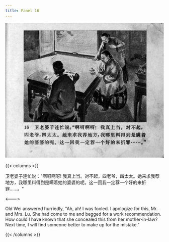 ```yaml
---
title: Panel 16
---
```


![zhufu panel](./../../images/zhufu/seifert0772_zf_0021_016.jpg)

{{< columns >}}

卫老婆子连忙说："啊呀啊呀! 我真上当。对不起，四老爷，四太太。她来求我荐地方，我哪里料得到是瞒着她的婆婆的呢。这一回我一定荐一个好的来折罪......。"

<--->

Old Wei answered hurriedly, "Ah, ah! I was fooled. I apologize for this, Mr. and Mrs. Lu. She had come to me and begged for a work recommendation. How could I have known that she concealed this from her mother-in-law? Next time, I will find someone better to make up for the mistake."

{{< /columns >}}